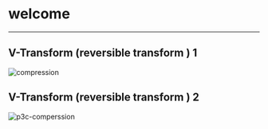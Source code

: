 # welcome 
--------------------------------------------------------------------------------




## V-Transform (reversible transform ) 1



![compression](https://github.com/user-attachments/assets/ec073a0c-8286-48b3-8ea1-fd0fad437878)

## V-Transform (reversible transform ) 2








![p3c-comperssion](https://github.com/user-attachments/assets/39b97ae8-a277-464e-98f4-77913cc80545)
